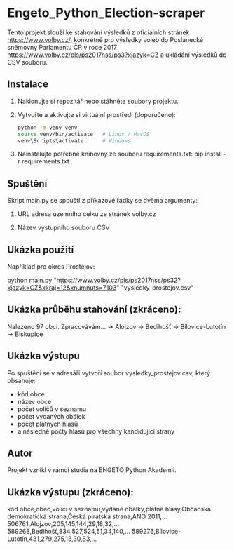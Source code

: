 # Engeto_Python_Election-scraper

Tento projekt slouží ke stahování výsledků z oficiálních stránek https://www.volby.cz/, konkrétně pro výsledky voleb do Poslanecké sněmovny Parlamentu ČR v roce 2017 https://www.volby.cz/pls/ps2017nss/ps3?xjazyk=CZ a ukládání výsledků do CSV souboru.

## Instalace

1. Naklonujte si repozitář nebo stáhněte soubory projektu.
2. Vytvořte a aktivujte si virtuální prostředí (doporučeno):

   ```bash
   python -m venv venv
   source venv/bin/activate   # Linux / MacOS
   venv\Scripts\activate      # Windows
3. Nainstalujte potřebné knihovny ze souboru requirements.txt:
   pip install -r requirements.txt

## Spuštění

Skript main.py se spouští z příkazové řádky se dvěma argumenty:

1. URL adresa územního celku ze stránek volby.cz

2. Název výstupního souboru CSV

## Ukázka použití

Například pro okres Prostějov:

python main.py "https://www.volby.cz/pls/ps2017nss/ps32?xjazyk=CZ&xkraj=12&xnumnuts=7103" "vysledky_prostejov.csv"

## Ukázka průběhu stahování (zkráceno):
Nalezeno 97 obcí. Zpracovávám...
-> Alojzov
-> Bedihošť
-> Bílovice-Lutotín
-> Biskupice

## Ukázka výstupu

Po spuštění se v adresáři vytvoří soubor vysledky_prostejov.csv, který obsahuje:
- kód obce
- název obce
- počet voličů v seznamu
- počet vydaných obálek
- počet platných hlasů
- a následně počty hlasů pro všechny kandidující strany

## Autor
Projekt vznikl v rámci studia na ENGETO Python Akademii.

## Ukázka výstupu (zkráceno):
kód obce,obec,voliči v seznamu,vydané obálky,platné hlasy,Občanská demokratická strana,Česká pirátská strana,ANO 2011,…
506761,Alojzov,205,145,144,29,18,32,…
589268,Bedihošť,834,527,524,51,34,140,…
589276,Bílovice-Lutotín,431,279,275,13,30,83,…

